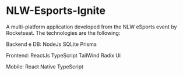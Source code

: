 # NLW-Esports-Ignite

A multi-platform application developed from the NLW eSports event by Rocketseat.
The technologies are the following:

Backend e DB:
NodeJs
SQLite
Prisma

Frontend:
ReactJs
TypeScript
TailWind
Radix Ui

Mobile:
React Native
TypeScript
